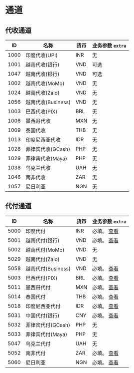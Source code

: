 # 通道

## 代收通道

| ID   | 名称             | 货币  | 业务参数 `extra` |
|------|----------------|-----|--------------|
| 1000 | 印度代收(UPI)      | INR | 无            |
| 1001 | 越南代收(银行)       | VND | 可选           |
| 1047 | 越南代收(银行)       | VND | 可选           |
| 1002 | 越南代收(MoMo)     | VND | 无            |
| 1024 | 越南代收(Zalo)     | VND | 无            |
| 1056 | 越南代收(Business) | VND | 无            |
| 1003 | 巴西代收(PIX)      | BRL | 无            |
| 1006 | 墨西哥代收          | MXN | 无            |
| 1009 | 泰国代收           | THB | 无            |
| 1013 | 印度尼西亚代收        | IDR | 无            |
| 1028 | 菲律宾代收(GCash)   | PHP | 无            |
| 1029 | 菲律宾代收(Maya)    | PHP | 无            |
| 1038 | 乌克兰代收          | UAH | 无            |
| 1046 | 南非代收           | ZAR | 无            |
| 1057 | 尼日利亚           | NGN | 无            |

## 代付通道

| ID   | 名称             | 货币  | 业务参数 `extra`                                 |
|------|----------------|-----|----------------------------------------------|
| 5000 | 印度代付           | INR | 必填。 [查看](/zh/reference/india.md#业务参数)        |
| 5001 | 越南代付(银行)       | VND | 必填。 [查看](/zh/reference/vietnam.md#业务参数)      |
| 5002 | 越南代付(MoMo)     | VND | 无                                            |
| 5029 | 越南代付(Zalo)     | VND | 无                                            |
| 5058 | 越南代付(Business) | VND | 必填。 [查看](/zh/reference/vietnam.md#业务参数)      |
| 5003 | 巴西代付(PIX)      | BRL | 必填。 [查看](/zh/reference/brazil.md#业务参数)       |
| 5011 | 墨西哥代付          | MXN | 必填。 [查看](/zh/reference/mexico.md#业务参数)       |
| 5014 | 泰国代付           | THB | 必填。 [查看](/zh/reference/thailand.md#业务参数)     |
| 5018 | 印度尼西亚代付        | IDR | 必填。 [查看](/zh/reference/indonesia.md#业务参数)    |
| 5031 | 中国代付(银行)       | CNY | 必填。 [查看](/zh/reference/china.md#业务参数)        |
| 5032 | 菲律宾代付(GCash)   | PHP | 无                                            |
| 5033 | 菲律宾代付(Maya)    | PHP | 无                                            |
| 5047 | 乌克兰代付          | UAH | 无                                            |
| 5052 | 南非代付           | ZAR | 必填。 [查看](/zh/reference/south-africa.md#业务参数) |
| 5060 | 尼日利亚           | NGN | 必填。 [查看](/zh/reference/nigeria.md#业务参数)      |
